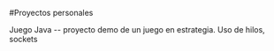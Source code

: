 #Proyectos personales

Juego Java -- proyecto demo de un juego en estrategia. Uso de hilos, sockets
